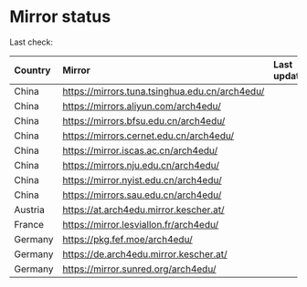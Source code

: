 <script src="./time.js"></script>
# Mirror status
Last check: <script type="text/javascript">localize(1743877744.944964);</script>

|Country|Mirror|Last update|
|:------|:-----|:----------|
|China|https://mirrors.tuna.tsinghua.edu.cn/arch4edu/|<script type="text/javascript">localize(1743835367);</script>|
|China|https://mirrors.aliyun.com/arch4edu/|<script type="text/javascript">localize(1743835367);</script>|
|China|https://mirrors.bfsu.edu.cn/arch4edu/|<script type="text/javascript">localize(1743835367);</script>|
|China|https://mirrors.cernet.edu.cn/arch4edu/|<script type="text/javascript">localize(1743835367);</script>|
|China|https://mirror.iscas.ac.cn/arch4edu/|<script type="text/javascript">localize(1743835367);</script>|
|China|https://mirrors.nju.edu.cn/arch4edu/|<script type="text/javascript">localize(1743749002);</script>|
|China|https://mirror.nyist.edu.cn/arch4edu/|<script type="text/javascript">localize(1743835367);</script>|
|China|https://mirrors.sau.edu.cn/arch4edu/|<script type="text/javascript">localize(1731653531);</script>|
|Austria|https://at.arch4edu.mirror.kescher.at/|<script type="text/javascript">localize(1743835367);</script>|
|France|https://mirror.lesviallon.fr/arch4edu/|<script type="text/javascript">localize(1743835367);</script>|
|Germany|https://pkg.fef.moe/arch4edu/|<script type="text/javascript">localize(1743835367);</script>|
|Germany|https://de.arch4edu.mirror.kescher.at/|<script type="text/javascript">localize(1743835367);</script>|
|Germany|https://mirror.sunred.org/arch4edu/|<script type="text/javascript">localize(1743835367);</script>|

<script src="./tablefilter/tablefilter.js"></script>
<script src="./table.js"></script>